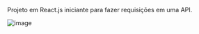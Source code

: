 Projeto em React.js iniciante para fazer requisições em uma API.

![image](https://user-images.githubusercontent.com/79208491/229356296-4052991c-1bbb-4ad9-ad0f-1f98b2977c20.png)
